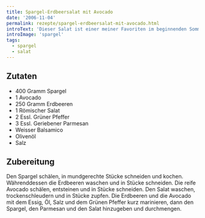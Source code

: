 ```yaml
---
title: Spargel-Erdbeersalat mit Avocado
date: '2006-11-04'
permalink: rezepte/spargel-erdbeersalat-mit-avocado.html
introText: 'Dieser Salat ist einer meiner Favoriten im beginnenden Sommer. Den Spargel kann man warm oder kalt in diesem Salat essen. Eine Portion eignet sich als vollständige Mahlzeit für zwei Personen oder aber als Beilage für ein Grillen in gemütlicher und größerer Runde.'
introImage: 'spargel'
tags:
  - spargel
  - salat
---
```



## Zutaten

- 400 Gramm Spargel
- 1 Avocado
- 250 Gramm Erdbeeren
- 1 Römischer Salat
- 2 Essl. Grüner Pfeffer
- 3 Essl. Geriebener Parmesan
- Weisser Balsamico
- Olivenöl
- Salz


## Zubereitung

Den Spargel schälen, in mundgerechte Stücke schneiden und kochen. Währenddessen die Erdbeeren waschen und in Stücke schneiden. Die reife Avocado schälen, entsteinen und in Stücke schneiden. Den Salat waschen, trockenschleudern und in Stücke zupfen. Die Erdbeeren und die Avocado mit dem Essig, Öl, Salz und dem Grünen Pfeffer kurz marinieren, dann den Spargel, den Parmesan und den Salat hinzugeben und durchmengen.


